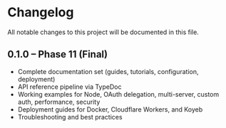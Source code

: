# Changelog

All notable changes to this project will be documented in this file.

## 0.1.0 – Phase 11 (Final)

- Complete documentation set (guides, tutorials, configuration, deployment)
- API reference pipeline via TypeDoc
- Working examples for Node, OAuth delegation, multi-server, custom auth, performance, security
- Deployment guides for Docker, Cloudflare Workers, and Koyeb
- Troubleshooting and best practices

